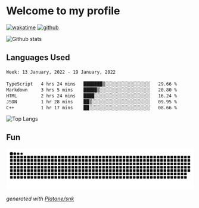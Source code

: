 # Welcome to my profile

[![wakatime](https://wakatime.com/badge/user/82c377cd-a54c-404c-b7df-177b313ca539.svg)](https://wakatime.com/@82c377cd-a54c-404c-b7df-177b313ca539)
[![github](https://img.shields.io/github/followers/xinthose?logo=github&style=plastic)](https://github.com/alanhamlett?tab=followers)

![Github stats](https://github-readme-stats.vercel.app/api?username=xinthose&show_icons=true&theme=radical&count_private=true)

## Languages Used

<!--START_SECTION:waka-->
```text
Week: 13 January, 2022 - 19 January, 2022

TypeScript   4 hrs 24 mins   ███████▒░░░░░░░░░░░░░░░░░   29.66 % 
Markdown     3 hrs 5 mins    █████▒░░░░░░░░░░░░░░░░░░░   20.80 % 
HTML         2 hrs 24 mins   ████░░░░░░░░░░░░░░░░░░░░░   16.24 % 
JSON         1 hr 28 mins    ██▒░░░░░░░░░░░░░░░░░░░░░░   09.95 % 
C++          1 hr 17 mins    ██░░░░░░░░░░░░░░░░░░░░░░░   08.66 % 
```
<!--END_SECTION:waka-->

![Top Langs](https://github-readme-stats.vercel.app/api/top-langs/?username=xinthose)

## Fun
![github contribution grid snake animation](https://raw.githubusercontent.com/xinthose/xinthose/output/github-contribution-grid-snake.svg)

_generated with [Platane/snk](https://github.com/Platane/snk)_
